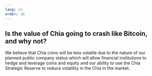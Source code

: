 ```yaml
---
lang: cn
order: 16
---
```


Is the value of Chia going to crash like Bitcoin, and why not?
-----------------------

We believe that Chia coins will be less volatile due to the nature of our planned public company status which will allow financial institutions to hedge and leverage coins and equity and our ability to use the Chia Strategic Reserve to reduce volatility in the Chia in the market.
